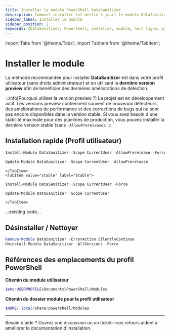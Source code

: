 ```yaml
---
title: Installer le module PowerShell DataSanitizer
description: Comment installer (et mettre à jour) le module DataSanitizer dans votre profil utilisateur (sans droits administrateur) et dans des environnements hors ligne ou isolés.
sidebar_label: Installer le module
sidebar_position: 2
keywords: [DataSanitizer, PowerShell, installer, module, hors ligne, preview]
---
```


import Tabs from '@theme/Tabs';
import TabItem from '@theme/TabItem';

# Installer le module

La méthode recommandée pour installer **DataSanitizer** est dans votre profil utilisateur (sans droits administrateur) et en utilisant la **dernière version preview** afin de bénéficier des dernières améliorations de détection.

:::info[Pourquoi utiliser la version preview ?]
Le projet est en développement actif. Les versions preview contiennent souvent de nouveaux détecteurs, des améliorations de performance et des corrections de bugs qui ne sont pas encore disponibles dans la version stable. Si vous avez besoin d'une stabilité maximale pour des pipelines de production, vous pouvez installer la dernière version stable (sans `-AllowPrerelease`).
:::

## Installation rapide (Profil utilisateur)

<Tabs groupId="channel">
	<TabItem value="preview" label="Preview (Recommandé)">

```powershell title="Installer la dernière preview"
Install-Module DataSanitizer -Scope CurrentUser -AllowPrerelease -Force
```

```powershell title="Mettre à jour vers la dernière preview"
Update-Module DataSanitizer -Scope CurrentUser -AllowPrerelease
```

	</TabItem>
	<TabItem value="stable" label="Stable">

```powershell title="Installer la dernière stable"
Install-Module DataSanitizer -Scope CurrentUser -Force
```

```powershell title="Mettre à jour vers la dernière stable"
Update-Module DataSanitizer -Scope CurrentUser
```

	</TabItem>
</Tabs>


...existing code...

## Désinstaller / Nettoyer

```powershell
Remove-Module DataSanitizer -ErrorAction SilentlyContinue
Uninstall-Module DataSanitizer -AllVersions -Force
```

## Références des emplacements du profil PowerShell

<Tabs groupId="ref-paths">
  <TabItem value="windows" label="Windows">

**Chemin du module utilisateur**

```powershell
$env:USERPROFILE\Documents\PowerShell\Modules
```

  </TabItem>
  <TabItem value="unix" label="Linux / macOS">

**Chemin du dossier module pour le profil utilisateur**

```powershell
$HOME/.local/share/powershell/Modules
```

  </TabItem>
</Tabs>

---
Besoin d'aide ? Ouvrez une discussion ou un ticket—vos retours aident à améliorer la documentation d'installation.

